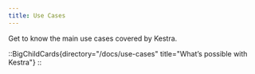 ```yaml
---
title: Use Cases
---
```


Get to know the main use cases covered by Kestra.

::BigChildCards{directory="/docs/use-cases" title="What’s possible with Kestra"}
::